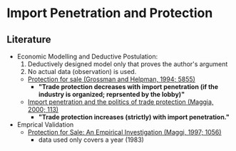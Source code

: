 # Import Penetration and Protection  
## Literature

- Economic Modelling and Deductive Postulation: 
    1) Deductively designed model only that proves the author's argument
    2) No actual data (observation) is used. 
  - [Protection for sale (Grossman and Helpman, 1994; 5855)](https://sci-hub.st/https://www.jstor.org/stable/2118033) 
    - **"Trade protection decreases with import penetration (if the industry is organized; reprsented by the lobby)"** 
  - [Import penetration and the politics of trade protection (Maggia, 2000; 113)](https://sci-hub.st/https://www.sciencedirect.com/science/article/pii/S002219969900029X)
    - **"Trade protection increases (strictly) with import penetration."**
- Emprical Validation
  - [Protection for Sale: An Empirical Investigation (Maggi, 1997; 1056)](https://www.nber.org/papers/w5942.pdf)
    - data used only covers a year (1983)

